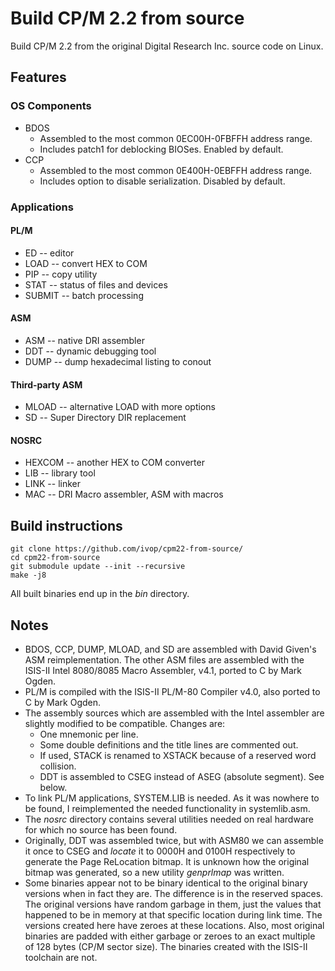 # Build CP/M 2.2 from source

Build CP/M 2.2 from the original Digital Research Inc. source code on Linux.

## Features

### OS Components

* BDOS
  * Assembled to the most common 0EC00H-0FBFFH address range.
  * Includes patch1 for deblocking BIOSes. Enabled by default.
* CCP
  * Assembled to the most common 0E400H-0EBFFH address range.
  * Includes option to disable serialization. Disabled by default.

### Applications

#### PL/M

* ED -- editor
* LOAD -- convert HEX to COM
* PIP -- copy utility
* STAT -- status of files and devices
* SUBMIT -- batch processing

#### ASM

* ASM -- native DRI assembler
* DDT -- dynamic debugging tool
* DUMP -- dump hexadecimal listing to conout

#### Third-party ASM

* MLOAD -- alternative LOAD with more options
* SD -- Super Directory DIR replacement

#### NOSRC

* HEXCOM -- another HEX to COM converter
* LIB -- library tool
* LINK -- linker
* MAC -- DRI Macro assembler, ASM with macros

## Build instructions

```
git clone https://github.com/ivop/cpm22-from-source/
cd cpm22-from-source
git submodule update --init --recursive
make -j8
```

All built binaries end up in the _bin_ directory.

## Notes

* BDOS, CCP, DUMP, MLOAD, and SD are assembled with David Given's ASM reimplementation. The other ASM files are assembled with the ISIS-II Intel 8080/8085 Macro Assembler, v4.1, ported to C by Mark Ogden.
* PL/M is compiled with the ISIS-II PL/M-80 Compiler v4.0, also ported to C by Mark Ogden.
* The assembly sources which are assembled with the Intel assembler are slightly modified to be compatible. Changes are:
  * One mnemonic per line.
  * Some double definitions and the title lines are commented out.
  * If used, STACK is renamed to XSTACK because of a reserved word collision.
  * DDT is assembled to CSEG instead of ASEG (absolute segment). See below.
* To link PL/M applications, SYSTEM.LIB is needed. As it was nowhere to be found, I reimplemented the needed functionality in systemlib.asm.
* The _nosrc_ directory contains several utilities needed on real hardware for which no source has been found.
* Originally, DDT was assembled twice, but with ASM80 we can assemble it once to CSEG and  _locate_ it to 0000H and 0100H respectively to generate the Page ReLocation bitmap. It is unknown how the original bitmap was generated, so a new utility _genprlmap_ was written.
* Some binaries appear not to be binary identical to the original binary versions when in fact they are. The difference is in the reserved spaces. The original versions have random garbage in them, just the values that happened to be in memory at that specific location during link time. The versions created here have zeroes at these locations. Also, most original binaries are padded with either garbage or zeroes to an exact multiple of 128 bytes (CP/M sector size). The binaries created with the ISIS-II toolchain are not.
